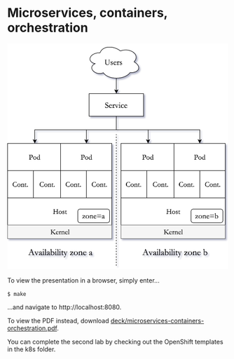 # Microservices, containers, orchestration

![HA cluster configuration](assets/img/ha.png?raw=true "HA cluster configuration")

To view the presentation in a browser, simply enter...
```
$ make
```
...and navigate to http://localhost:8080.

To view the PDF instead, download [deck/microservices-containers-orchestration.pdf](https://github.com/gerald1248/microservices-containers-orchestration/raw/master/deck/microservices-containers-orchestration.pdf).

You can complete the second lab by checking out the OpenShift templates in the k8s folder.

